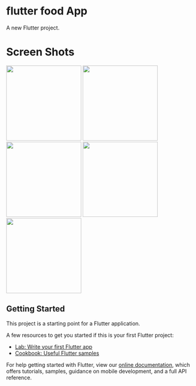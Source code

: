 # flutter food App

A new Flutter project.

# Screen Shots

<img src = "https://user-images.githubusercontent.com/30453784/107865521-6c383880-6e8d-11eb-8b5c-e24fd08663b9.png" width = 200>  <img src = "https://user-images.githubusercontent.com/30453784/107865523-6e9a9280-6e8d-11eb-9d70-d15d6409d25b.png" width = 200>  <img src = "https://user-images.githubusercontent.com/30453784/107865524-6e9a9280-6e8d-11eb-8f67-c07876f75db5.png" width = 200>  <img src = "https://user-images.githubusercontent.com/30453784/107865526-6f332900-6e8d-11eb-83fb-2afa02fe9e3f.png" width = 200>  <img src = "https://user-images.githubusercontent.com/30453784/107865527-6fcbbf80-6e8d-11eb-90a1-91d21dc3b6e8.png" width = 200>  


## Getting Started

This project is a starting point for a Flutter application.

A few resources to get you started if this is your first Flutter project:

- [Lab: Write your first Flutter app](https://flutter.io/docs/get-started/codelab)
- [Cookbook: Useful Flutter samples](https://flutter.io/docs/cookbook)

For help getting started with Flutter, view our 
[online documentation](https://flutter.io/docs), which offers tutorials, 
samples, guidance on mobile development, and a full API reference.
